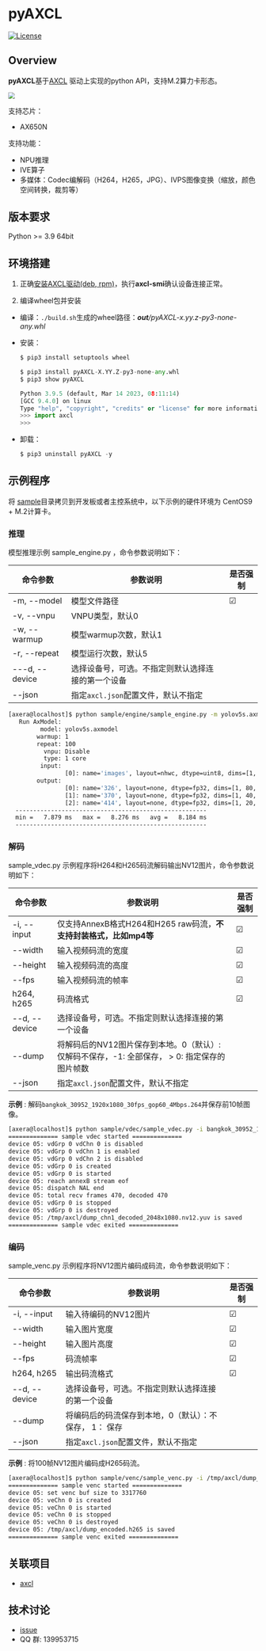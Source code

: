 # pyAXCL

[![License](https://img.shields.io/badge/license-BSD--3--Clause-blue.svg)](https://raw.githubusercontent.com/AXERA-TECH/pyaxengine/main/LICENSE)



## Overview

**pyAXCL**基于[AXCL](https://axcl-docs.readthedocs.io/zh-cn/latest/) 驱动上实现的python API，支持M.2算力卡形态。

<img src="https://axcl-docs.readthedocs.io/zh-cn/latest/_images/axcl_architecture.svg" style="zoom:80%;" />

支持芯片：

- AX650N

支持功能：

- NPU推理
- IVE算子
- 多媒体：Codec编解码（H264，H265，JPG）、IVPS图像变换（缩放，颜色空间转换，裁剪等）



## 版本要求

Python >= 3.9 64bit




## 环境搭建
1.  正确[安装AXCL驱动(deb, rpm)](https://axcl-docs.readthedocs.io/zh-cn/latest/doc_guide_setup.html)，执行**axcl-smi**确认设备连接正常。

2.  编译wheel包并安装

   - 编译：`./build.sh`生成的wheel路径：***out**/pyAXCL-x.yy.z-py3-none-any.whl*

   - 安装：

     ```python
     $ pip3 install setuptools wheel

     $ pip3 install pyAXCL-X.YY.Z-py3-none-any.whl
     $ pip3 show pyAXCL

     Python 3.9.5 (default, Mar 14 2023, 08:11:14)
     [GCC 9.4.0] on linux
     Type "help", "copyright", "credits" or "license" for more information.
     >>> import axcl
     >>>
     ```

   - 卸载：

     ```python
     $ pip3 uninstall pyAXCL -y
     ```



## 示例程序

将 [sample](./sample)目录拷贝到开发板或者主控系统中，以下示例的硬件环境为 CentOS9 + M.2计算卡。

### 推理

模型推理示例 sample_engine.py ，命令参数说明如下：

| 命令参数       | 参数说明                                           | 是否强制 |
| -------------- | -------------------------------------------------- | -------- |
| -m, --model    | 模型文件路径                                       | ☑        |
| -v, --vnpu     | VNPU类型，默认0                                    |          |
| -w, --warmup   | 模型warmup次数，默认1                              |          |
| -r, --repeat   | 模型运行次数，默认5                                |          |
| ---d, --device | 选择设备号，可选。不指定则默认选择连接的第一个设备 |          |
| --json         | 指定`axcl.json`配置文件，默认不指定                |          |

```bash
[axera@localhost]$ python sample/engine/sample_engine.py -m yolov5s.axmodel  -r 100
   Run AxModel:
         model: yolov5s.axmodel
        warmup: 1
        repeat: 100
          vnpu: Disable
          type: 1 core
         input:
                [0]: name='images', layout=nhwc, dtype=uint8, dims=[1, 640, 640, 3], size=1228800
        output:
                [0]: name='326', layout=none, dtype=fp32, dims=[1, 80, 80, 255], size=6528000
                [1]: name='370', layout=none, dtype=fp32, dims=[1, 40, 40, 255], size=1632000
                [2]: name='414', layout=none, dtype=fp32, dims=[1, 20, 20, 255], size=408000
  ------------------------------------------------------
  min =   7.879 ms   max =   8.276 ms   avg =   8.184 ms
  ------------------------------------------------------
```



### 解码

sample_vdec.py 示例程序将H264和H265码流解码输出NV12图片，命令参数说明如下：

| 命令参数      | 参数说明                                                     | 是否强制 |
| ------------- | ------------------------------------------------------------ | -------- |
| -i, --input   | 仅支持AnnexB格式H264和H265 raw码流，**不支持封装格式，比如mp4等** | ☑        |
| --width       | 输入视频码流的宽度                                           | ☑        |
| --height      | 输入视频码流的高度                                           | ☑        |
| --fps         | 输入视频码流的帧率                                           | ☑        |
| h264, h265    | 码流格式                                                     | ☑        |
| --d, --device | 选择设备号，可选。不指定则默认选择连接的第一个设备           |          |
| --dump        | 将解码后的NV12图片保存到本地。0（默认）: 仅解码不保存，-1: 全部保存， > 0: 指定保存的图片帧数 |          |
| --json        | 指定`axcl.json`配置文件，默认不指定                          |          |

**示例** : 解码`bangkok_30952_1920x1080_30fps_gop60_4Mbps.264`并保存前10帧图像。

```bash
[axera@localhost]$ python sample/vdec/sample_vdec.py -i bangkok_30952_1920x1080_30fps_gop60_4Mbps.264 --width 1920 --height 1080 h264 --fps 30 --dump 100
============== sample vdec started ==============
device 05: vdGrp 0 vdChn 0 is disabled
device 05: vdGrp 0 vdChn 1 is enabled
device 05: vdGrp 0 vdChn 2 is disabled
device 05: vdGrp 0 is created
device 05: vdGrp 0 is started
device 05: reach annexB stream eof
device 05: dispatch NAL end
device 05: total recv frames 470, decoded 470
device 05: vdGrp 0 is stopped
device 05: vdGrp 0 is destroyed
device 05: /tmp/axcl/dump_chn1_decoded_2048x1080.nv12.yuv is saved
============== sample vdec exited ==============
```

### 编码

sample_venc.py 示例程序将NV12图片编码成码流，命令参数说明如下：

| 命令参数      | 参数说明                                               | 是否强制 |
| ------------- | ------------------------------------------------------ | -------- |
| -i, --input   | 输入待编码的NV12图片                                   | ☑        |
| --width       | 输入图片宽度                                           | ☑        |
| --height      | 输入图片高度                                           | ☑        |
| --fps         | 码流帧率                                               | ☑        |
| h264, h265    | 输出码流格式                                           | ☑        |
| --d, --device | 选择设备号，可选。不指定则默认选择连接的第一个设备     |          |
| --dump        | 将编码后的码流保存到本地，0（默认）：不保存， 1： 保存 |          |
| --json        | 指定`axcl.json`配置文件，默认不指定                    |          |

**示例** : 将100帧NV12图片编码成H265码流。

```bash
[axera@localhost]$ python sample/venc/sample_venc.py -i /tmp/axcl/dump_chn1_decoded_2048x1080.nv12.yuv --width 2048 --height 1080 --fps 30 h265 --dump 1
============== sample venc started ==============
device 05: set venc buf size to 3317760
device 05: veChn 0 is created
device 05: veChn 0 is started
device 05: veChn 0 is stopped
device 05: veChn 0 is destroyed
device 05: /tmp/axcl/dump_encoded.h265 is saved
============== sample venc exited ==============
```



## 关联项目

- [axcl](https://axcl-docs.readthedocs.io/zh-cn/latest/)



## 技术讨论

- [issue](https://github.com/AXERA-TECH/pyaxcl/issues)
- QQ 群: 139953715
